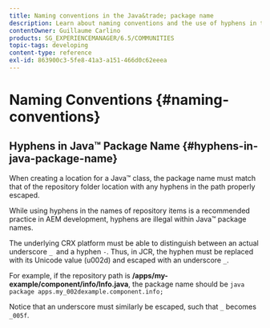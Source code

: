```yaml
---
title: Naming conventions in the Java&trade; package name
description: Learn about naming conventions and the use of hyphens in the Java&trade; package name.
contentOwner: Guillaume Carlino
products: SG_EXPERIENCEMANAGER/6.5/COMMUNITIES
topic-tags: developing
content-type: reference
exl-id: 863900c3-5fe8-41a3-a151-466d0c62eeea
---
```

# Naming Conventions {#naming-conventions}

## Hyphens in Java&trade; Package Name {#hyphens-in-java-package-name}

When creating a location for a Java&trade; class, the package name must match that of the repository folder location with any hyphens in the path properly escaped.

While using hyphens in the names of repository items is a recommended practice in AEM development, hyphens are illegal within Java&trade; package names.

The underlying CRX platform must be able to distinguish between an actual underscore `_ `and a hyphen `-`. Thus, in JCR, the hyphen must be replaced with its Unicode value (u002d) and escaped with an underscore `_`.

For example, if the repository path is **/apps/my-example/component/info/Info.java**, the package name should be `java package apps.my_002dexample.component.info;`

Notice that an underscore must similarly be escaped, such that `_` becomes `_005f`.

